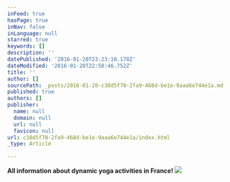 ```yaml
---
inFeed: true
hasPage: true
inNav: false
inLanguage: null
starred: true
keywords: []
description: ''
datePublished: '2016-01-20T23:23:10.178Z'
dateModified: '2016-01-20T22:50:46.752Z'
title: ''
author: []
sourcePath: _posts/2016-01-20-c38d5f70-2fa9-468d-be1e-9aaa6e744e1a.md
published: true
authors: []
publisher:
  name: null
  domain: null
  url: null
  favicon: null
url: c38d5f70-2fa9-468d-be1e-9aaa6e744e1a/index.html
_type: Article

---
```

**All information about dynamic yoga activities in France!**
![](https://the-grid-user-content.s3-us-west-2.amazonaws.com/3cdc34fd-1230-425a-a72f-38b78adf65d6.jpg)